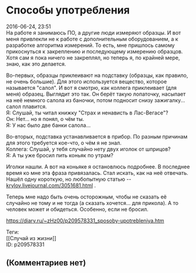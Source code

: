 Способы употребления
====================

  
2016-06-24, 23:51  
 На работе я занимаюсь ПО, а другие люди измеряют образцы. И вот меня привлекли не к работе с дополнительным оборудованием, а к разработке алгоритма измерений. То есть, мне пришлось самому прикоснуться к закреплению и последующему измерению образцов. Хотя сам я пока ничего не закреплял, но теперь я, по крайней мере, знаю, как это делается.   
   
 Во-первых, образцы приклеивают на подставку (образцы, как правило, не очень большие). Для этого используется вещество, которое называется "салол". И вот я смотрю, как коллега приклеивает (для меня) образец. Выглядит это так. Он берёт такую лопаточку, насыпает на неё немного салола из баночки, потом подносит снизу зажигалку... салол плавится.   
 Я: Слушай, ты читал книжку "Страх и ненависть в Лас-Вегасе"?   
 Он: Нет... но я понял, о чём ты.   
 Я: У нас было две банки салола...   
   
 Во-вторых, подставка устанавливается в прибор. По разным причинам для этого требуется кое-что, о чём я не знал.   
 Коллега: Слушай, у тебя случайно нету двух иголок от шприцов?   
 Я: А ты уже бросил пить коньяк по утрам?   
   
 Иголки нашли. А вот на коньяке я остановлюсь подробнее. В последнее время ко мне эта фраза привязалась. Стал искать, как на неё отвечать. Нашёл одну короткую, но любопытную статью --  [krylov.livejournal.com/3051681.html](http://krylov.livejournal.com/3051681.html)  .   
   
 Теперь мне надо быть очень осторожным, чтобы не сказать её случайно не тому и не тогда (а сказать хочется... для прикола). А то человек может и обидеться. Особенно, если не бросил.   
  
<https://diary.ru/~zHz00/p209578331_sposoby-upotrebleniya.htm>  
  
Теги:  
[[Случай из жизни]]  
ID: p209578331  


(Комментариев нет)
------------------